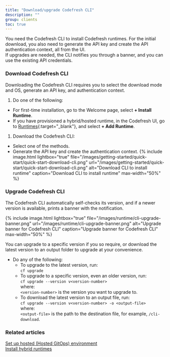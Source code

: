 ```yaml
---
title: "Download/upgrade Codefresh CLI"
description: ""
group: clients
toc: true
---
```


You need the Codefresh CLI to install Codefresh runtimes. For the initial download, you also need to generate the API key and create the API authentication context, all from the UI.  
If upgrades are needed, the CLI notifies you through a banner, and you can use the existing API credentials. 

### Download Codefresh CLI
Downloading the Codefresh CLI requires you to select the download mode and OS, generate an API key, and authentication context.
1. Do one of the following:
  * For first-time installation, go to the Welcome page, select **+ Install Runtime**.
  * If you have provisioned a hybrid/hosted runtime, in the Codefresh UI, go to [Runtimes](https://g.codefresh.io/2.0/account-settings/runtimes){:target="\_blank"}, and select **+ Add Runtime**.
1. Download the Codefresh CLI:
  * Select one of the methods. 
  * Generate the API key and create the authentication context. 
    {% include 
   image.html 
   lightbox="true" 
   file="/images/getting-started/quick-start/quick-start-download-cli.png" 
   url="/images/getting-started/quick-start/quick-start-download-cli.png" 
   alt="Download CLI to install runtime" 
   caption="Download CLI to install runtime"
   max-width="50%" 
   %} 

### Upgrade Codefresh CLI
The Codefresh CLI automatically self-checks its version, and if a newer version is available, prints a banner with the notification.  

 {% include
    image.html
  lightbox="true"
  file="/images/runtime/cli-upgrade-banner.png"
  url="/images/runtime/cli-upgrade-banner.png"
  alt="Upgrade banner for Codefresh CLI"
  caption="Upgrade banner for Codefresh CLI"
  max-width="50%"
  %}

You can upgrade to a specific version if you so require, or download the latest version to an output folder to upgrade at your convenience.


* Do any of the following:
  * To upgrade to the latest version, run:  
    `cf upgrade`
  * To upgrade to a specific version, even an older version, run:    
    `cf upgrade --version v<version-number>`  
    where:  
    `<version-number>` is the version you want to upgrade to.
  * To download the latest version to an output file, run:  
    `cf upgrade --version v<version-number> -o <output-file>`  
    where:   
    `<output-file>` is the path to the destination file, for example, `/cli-download`.


### Related articles
[Set up hosted (Hosted GitOps) environment]({{site.baseurl}}/docs/runtime/hosted-runtime)  
[Install hybrid runtimes]({{site.baseurl}}/docs/runtime/installation)  
